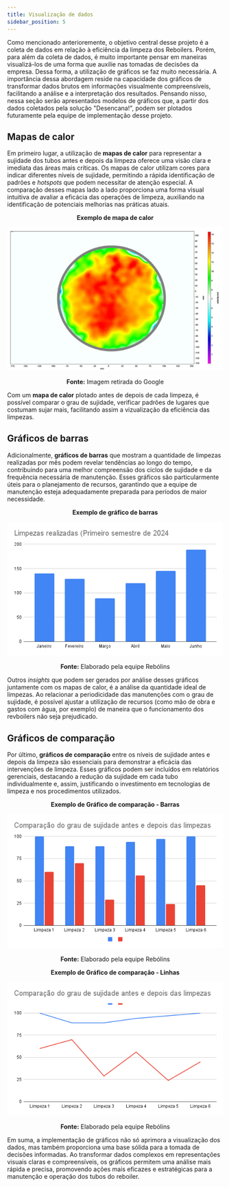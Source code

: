 ```yaml
---
title: Visualização de dados
sidebar_position: 5
---
```


Como mencionado anterioremente, o objetivo central desse projeto é a coleta de dados em relação à eficiência da limpeza dos Reboilers. Porém, para além da coleta de dados, é muito importante pensar em maneiras visualizá-los de uma forma que auxilie nas tomadas de decisões da empresa. Dessa forma, a  utilização de gráficos se faz muito necessária.
A importância dessa abordagem reside na capacidade dos gráficos de transformar dados brutos em informações visualmente compreensíveis, facilitando a análise e a interpretação dos resultados. Pensando nisso, nessa seção serão apresentados modelos de gráficos que, a partir dos dados coletados pela solução "Desencana!", podem ser plotados futuramente pela equipe de implementação desse projeto.

## Mapas de calor

Em primeiro lugar, a utilização de **mapas de calor** para representar a sujidade dos tubos antes e depois da limpeza oferece uma visão clara e imediata das áreas mais críticas. Os mapas de calor utilizam cores para indicar diferentes níveis de sujidade, permitindo a rápida identificação de padrões e *hotspots* que podem necessitar de atenção especial. A comparação desses mapas lado a lado proporciona uma forma visual intuitiva de avaliar a eficácia das operações de limpeza, auxiliando na identificação de potenciais melhorias nas práticas atuais.

<div align="center">

**Exemplo de mapa de calor**

![Mapa de calor](../../static/img/mapa%20de%20calor.png)

**Fonte:** Imagem retirada do Google

</div>

Com um **mapa de calor** plotado antes de depois de cada limpeza, é possível comparar o grau de sujidade, verificar padrões de lugares que costumam sujar mais, facilitando assim a vizualização da eficiência das limpezas.

## Gráficos de barras

Adicionalmente, **gráficos de barras** que mostram a quantidade de limpezas realizadas por mês podem revelar tendências ao longo do tempo, contribuindo para uma melhor compreensão dos ciclos de sujidade e da frequência necessária de manutenção. Esses gráficos são particularmente úteis para o planejamento de recursos, garantindo que a equipe de manutenção esteja adequadamente preparada para períodos de maior necessidade.

<div align="center">

**Exemplo de gráfico de barras**

![Exemplo gráfico de barras - Limpezas primeiro semestre](../../static/img/Grafico%20de%20barras%20limpezas.png)

**Fonte:** Elaborado pela equipe Rebólins

</div>

Outros *insights* que podem ser gerados por análise desses gráficos juntamente com os mapas de calor, é a análise da quantidade ideal de limpezas. Ao relacionar a periodicidade das manutenções com o grau de sujidade, é possível ajustar a utilização de recursos (como mão de obra e gastos com água, por exemplo) de maneira que o funcionamento dos revboilers não seja prejudicado. 

## Gráficos de comparação

Por último, **gráficos de comparação** entre os níveis de sujidade antes e depois da limpeza são essenciais para demonstrar a eficácia das intervenções de limpeza. Esses gráficos podem ser incluídos em relatórios gerenciais, destacando a redução da sujidade em cada tubo individualmente e, assim, justificando o investimento em tecnologias de limpeza e nos procedimentos utilizados. 

<div align="center">

**Exemplo de Gráfico de comparação - Barras**

![Exemplo de Gráfico de comparação - Barras](../../static/img/Comparação%20do%20grau%20de%20sujidade%20antes%20e%20depois%20das%20limpezas.png)

**Fonte:** Elaborado pela equipe Rebólins

</div>

<div align="center">

**Exemplo de Gráfico de comparação - Linhas**

![Exemplo de Gráfico de comparação - Linhas](../../static/img/Comparação%20do%20grau%20de%20sujidade%20antes%20e%20depois%20das%20limpezas%20linha.png)

**Fonte:** Elaborado pela equipe Rebólins

</div>

Em suma, a implementação de gráficos não só aprimora a visualização dos dados, mas também proporciona uma base sólida para a tomada de decisões informadas. Ao transformar dados complexos em representações visuais claras e compreensíveis, os gráficos permitem uma análise mais rápida e precisa, promovendo ações mais eficazes e estratégicas para a manutenção e operação dos tubos do reboiler.






